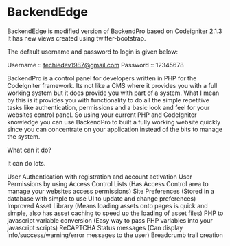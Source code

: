 BackendEdge
===========

BackendEdge is modified version of BackendPro based on Codeigniter 2.1.3
It has new views created using twitter-bootstrap.

The default username and password to login is given below:

Username :: techiedev1987@gmail.com
Password :: 12345678


BackendPro is a control panel for developers written in PHP for the CodeIgniter framework. Its not like a CMS where it provides you with a full working system but it does provide you with part of a system. What I mean by this is it provides you with functionality to do all the simple repetitive tasks like authentication, permissions and a basic look and feel for your websites control panel. So using your current PHP and CodeIgniter knowledge you can use BackendPro to built a fully working website quickly since you can concentrate on your application instead of the bits to manage the system.

What can it do?

It can do lots.

User Authentication with registration and account activation
User Permissions by using Access Control Lists (Has Access Control area to manage your websites access permissions)
Site Preferences (Stored in a database with simple to use UI to update and change preferences)
Improved Asset Library (Means loading assets onto pages is quick and simple, also has asset caching to speed up the loading of asset files)
PHP to javascript variable conversion (Easy way to pass PHP variables into your javascript scripts)
ReCAPTCHA
Status messages (Can display info/success/warning/error messages to the user)
Breadcrumb trail creation
